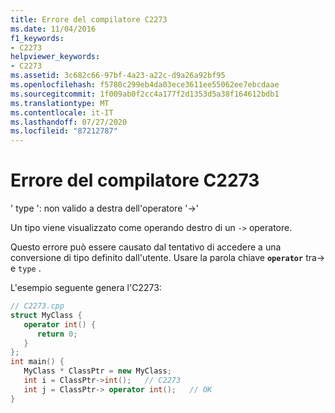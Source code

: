 ```yaml
---
title: Errore del compilatore C2273
ms.date: 11/04/2016
f1_keywords:
- C2273
helpviewer_keywords:
- C2273
ms.assetid: 3c682c66-97bf-4a23-a22c-d9a26a92bf95
ms.openlocfilehash: f5780c299eb4da03ece3611ee55062ee7ebcdaae
ms.sourcegitcommit: 1f009ab0f2cc4a177f2d1353d5a38f164612bdb1
ms.translationtype: MT
ms.contentlocale: it-IT
ms.lasthandoff: 07/27/2020
ms.locfileid: "87212787"
---
```

# <a name="compiler-error-c2273"></a>Errore del compilatore C2273

' type ': non valido a destra dell'operatore '->'

Un tipo viene visualizzato come operando destro di un `->` operatore.

Questo errore può essere causato dal tentativo di accedere a una conversione di tipo definito dall'utente. Usare la parola chiave **`operator`** tra-> e `type` .

L'esempio seguente genera l'C2273:

```cpp
// C2273.cpp
struct MyClass {
   operator int() {
      return 0;
   }
};
int main() {
   MyClass * ClassPtr = new MyClass;
   int i = ClassPtr->int();   // C2273
   int j = ClassPtr-> operator int();   // OK
}
```
